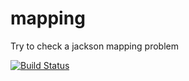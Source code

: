 # mapping
Try to check a jackson mapping problem

[![Build Status](https://travis-ci.org/ottlinger/mapping.svg?branch=master)](https://travis-ci.org/ottlinger/mapping)
